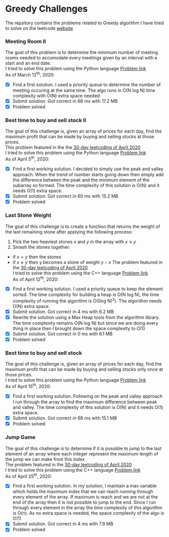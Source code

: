 # Greedy Challenges
The repsitory contains the problems related to Greedy algorithm I have tried to solve on the leetcode [website](https://leetcode.com/problemset/all/)

### Meeting Room II
The goal of this problem is to determine the minimum number of meeting rooms
needed to accomodate every meetings given by an interval with a start and an end
date.  
I tried to solve this problem using the Python language [Problem
link](https://leetcode.com/problems/meeting-rooms-ii/)  
As of March 12<sup>th</sup>, 2020:
- [X] Find a first solution. I used a priority queue to determine the number of
      meeting occuring at the same time. The algo runs in O(N log N)
      time complexity with O(N) extra space needed
- [X] Submit solution. Got correct in 68 ms with 17.2 MB
- [X] Problem solved

### Best time to buy and sell stock II
The goal of this challenge is, given an array of prices for each day, find the
maximum profit that can be made by buying and selling stocks at those prices.  
This problem featured in the the [30-day leetcoding of April
2020](https://leetcode.com/explore/featured/card/30-day-leetcoding-challenge/)  
I tried to solve this problem using the Python language [Problem
link](https://leetcode.com/problems/best-time-to-buy-and-sell-stock-ii/)  
As of April 5<sup>th</sup>, 2020:
- [X] Find a first working solution. I decided to simply use the peak and valley
      approach. When the trend of number starts going down then simply add the
      difference between the peak and the minimum element of the subarray so
      formed. The time complexity of this solution is O(N) and it needs O(1)
      extra space.
- [X] Submit solution. Got correct in 60 ms with 15.2 MB
- [X] Problem solved

### Last Stone Weight
The goal of this challenge is to create a function that returns the weight of
the last remaining stone after applying the following process:
 1. Pick the two heaviest stones $x$ and $y$ in the array with $x \leq y$
 2. Smash the stones together:
  - if $x = y$ then the stones
  - if $x \neq y$ then y becomes a stone of weight $y-x$
The problem featured in the [30-day leetcoding of April
2020](https://leetcode.com/explore/featured/card/30-day-leetcoding-challenge/)  
I tried to solve this problem using the C++ language [Problem
link](https://leetcode.com/problems/last-stone-weight/)  
As of April 12<sup>th</sup>, 2020:
- [X] Find a first working solution. I used a priority queue to keep the
      element sorted. The time complexity for building a heap is O(N log N), the
      time complexity of running the algorithm is O((log N)<sup>2</sup>). The
      algorithm needs O(N) extra space.
- [X] Submit solution. Got correct in 4 ms with 6.2 MB
- [X] Rewrite the solution using a Max Heap tools from the algorithm library.
      The time complexity remains O(N log N) but since we are doing every thing
      in place then I brought down the space complexity to O(1)
- [X] Submit solution. Got correct in 0 ms with 6.1 MB
- [X] Problem solved

### Best time to buy and sell stock
The goal of this challenge is, given an array of prices for each day, find the
maximum profit that can be made by buying and selling stocks only once at those prices.  
I tried to solve this problem using the Python language [Problem
link](https://leetcode.com/problems/best-time-to-buy-and-sell-stock/)  
As of April 15<sup>th</sup>, 2020:
- [X] Find a first working solution. Following on the peak and valley approach I
      run through the array to find the maximum difference between peak and
      valley. The time complexity of this solution is O(N) and it needs O(1)
      extra space.
- [X] Submit solution. Got correct in 68 ms with 15.1 MB
- [X] Problem solved

### Jump Game
The goal of this challenge is to determine if it is possible to jump to the last
element of an array where each integer represent the maximum length of the jump
we can make from this index.  
The problem featured in the [30-day leetcoding of April
2020](https://leetcode.com/explore/featured/card/30-day-leetcoding-challenge/)  
I tried to solve this problem using the C++ language [Problem
link](https://leetcode.com/problems/jump-game/)  
As of April 25<sup>th</sup>, 2020:
- [X] Find a first working solution. In my solution, I maintain a max variable
      which holds the maximum index that we can reach running through every
      element of the array. If maximum is reach and we are not at the end of the
      array then it is not possible to jump to the end. Since I run through
      every element in the array the time complexity of this algorithm is O(n).
      As no extra space is needed, the space complexity of the algo is O(1)
- [X] Submit solution. Got correct in 4 ms with 7.9 MB
- [X] Problem solved
